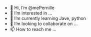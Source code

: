 - 👋 Hi, I’m @mePernille
- 👀 I’m interested in ...
- 🌱 I’m currently learning Jave, python
- 💞️ I’m looking to collaborate on ...
- 📫 How to reach me ...

<!---
mePernille/mePernille is a ✨ special ✨ repository because its `README.md` (this file) appears on your GitHub profile.
You can click the Preview link to take a look at your changes.
--->
